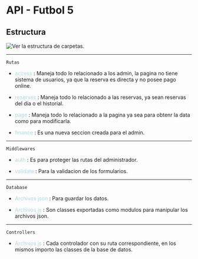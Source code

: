 # API - Futbol 5

## Estructura

![Ver la estructura de carpetas.](https://github.com/ramazzucco/Futbol5_api/blob/master/public/images/estructura_carpetas.png "Estructura carpetas.")

---

    Rutas
- <span style="color: lightblue">access</span> :
Maneja todo lo relacionado a los admin, la pagina no tiene sistema de usuarios, ya que la reserva es directa y no posee pago online.

- <span style="color: lightblue">reserves</span> :
Maneja todo lo relacionado a las reservas, ya sean reservas del dia o el historial.

- <span style="color: lightblue">page</span> :
Maneja todo lo relacionado a la pagina ya sea para obtenr la data como para modificarla.

- <span style="color: lightblue">finance</span> :
Es una nueva seccion creada para el admin.

---
    Middlewares

- <span style="color: lightblue">auth</span> :
Es para proteger las rutas del administrador.

- <span style="color: lightblue">validate</span> :
Para la validacion de los formularios.
---
    Database

- <span style="color: lightblue">Archivos json</span> :
Para guardar los datos.

- <span style="color: lightblue">Archivos js</span> :
Son classes exportadas como modulos para manipular los archivos json.

---
    Controllers

- <span style="color: lightblue">Archivos js</span> :
Cada controlador con su ruta correspondiente, en los mismos importo las classes de la base de datos.
